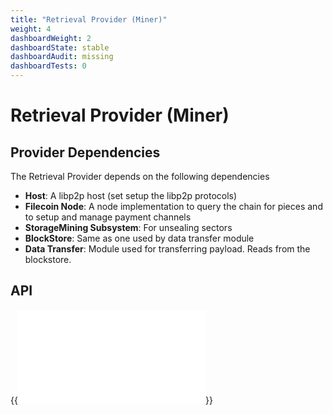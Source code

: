 ```yaml
---
title: "Retrieval Provider (Miner)"
weight: 4
dashboardWeight: 2
dashboardState: stable
dashboardAudit: missing
dashboardTests: 0
---
```


# Retrieval Provider (Miner)

## Provider Dependencies

The Retrieval Provider depends on the following dependencies

- **Host**: A libp2p host (set setup the libp2p protocols)
- **Filecoin Node**: A node implementation to query the chain for pieces and to setup and manage payment channels
- **StorageMining Subsystem**: For unsealing sectors
- **BlockStore**: Same as one used by data transfer module
- **Data Transfer**: Module used for transferring payload. Reads from the blockstore.

## API

{{<embed src="/externals/go-fil-markets/retrievalmarket/provider.go"  lang="go">}}